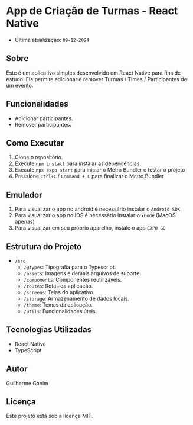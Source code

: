 # App de Criação de Turmas - React Native 
- Última atualização: `09-12-2024`

## Sobre
Este é um aplicativo simples desenvolvido em React Native para fins de estudo. Ele permite adicionar e remover Turmas / Times / Participantes de um evento.

## Funcionalidades
- Adicionar participantes.
- Remover participantes.

## Como Executar
1. Clone o repositório.
2. Execute `npm install` para instalar as dependências.
3. Execute `npx expo start` para iniciar o Metro Bundler e testar o projeto
4. Pressione `Ctrl+C` / `Command + C` para finalizar o Metro Bundler

## Emulador
1. Para visualizar o app no android é necessário instalar o `Android SDK`
2. Para visualizar o app no IOS é necessário instalar o `xCode` (MacOS apenas)
3. Para visualizar em seu próprio aparelho, instale o app `EXPO GO`

## Estrutura do Projeto
- `/src`
  - `/@types`: Tipografia para o Typescript.
  - `/assets`: Imagens e demais arquivos de suporte.
  - `/components`: Componentes reutilizáveis.
  - `/routes`: Rotas da aplicação.
  - `/screens`: Telas do aplicativo.
  - `/storage`: Armazenamento de dados locais.
  - `/theme`: Temas da aplicação.
  - `/utils`: Funcionalidades úteis.

## Tecnologias Utilizadas
- React Native
- TypeScript

## Autor
Guilherme Ganim

## Licença
Este projeto está sob a licença MIT.
